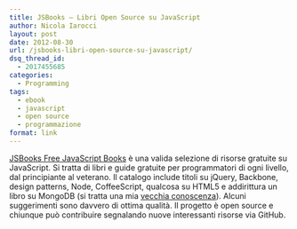 ```yaml
---
title: JSBooks – Libri Open Source su JavaScript
author: Nicola Iarocci
layout: post
date: 2012-08-30
url: /jsbooks-libri-open-source-su-javascript/
dsq_thread_id:
  - 2017455685
categories:
  - Programming
tags:
  - ebook
  - javascript
  - open source
  - programmazione
format: link
---
```

<a title="JSBooks Free JacaScript Books" href="http://jsbooks.revolunet.com/" target="_blank">JSBooks Free JavaScript Books</a> è una valida selezione di risorse gratuite su JavaScript. Si tratta di libri e guide gratuite per programmatori di ogni livello, dal principiante al veterano. Il catalogo include titoli su jQuery, Backbone, design patterns, Node, CoffeeScript, qualcosa su HTML5 e addirittura un libro su MongoDB (si tratta una mia [vecchia conoscenza][1]). Alcuni suggerimenti sono davvero di ottima qualità. Il progetto è open source e chiunque può contribuire segnalando nuove interessanti risorse via GitHub.

 [1]: http://nicolaiarocci.com/il-piccolo-libro-di-mongodb-edizione-italiana/ "Il Piccolo Libro su MongoDB"
